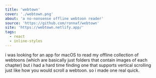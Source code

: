 ```yaml
---
title: 'webtown'
cover: './webtown.png'
about: 'a no-nonsense offline webtoon reader'
source: 'https://github.com/ronnaf/webtown'
site: 'https://webtown.netlify.app/'
tags:
  - react
  - inline-styles
---
```


i was looking for an app for macOS to read my offline collection of webtoons (which are basically just folders that contain images of each chapter) but i had a hard time finding one that supports vertical scrolling just like how you would scroll a webtoon. so i made one real quick.
